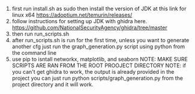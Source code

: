 1. first run install.sh as sudo
then install the version of JDK at this link for linux x64 https://adoptium.net/temurin/releases/
2. follow instructions for setting up JDK with ghidra here. https://github.com/NationalSecurityAgency/ghidra/tree/master
3. then run run_scripts.sh 
4. after run_scripts.sh is run for the first time, unless you want to generate another cfg just run the
graph_generation.py script using python from the command line
5. use pip to isntall networkx, matplotlib, and seaborn 
NOTE: MAKE SURE SCRIPTS ARE RAN FROM THE ROOT PROOJECT DIRECTORY
NOTE: if you can't get ghidra to work, the output is already provided in the project you can just run
python scripts/graph_generation.py from the project directory and it will work.
